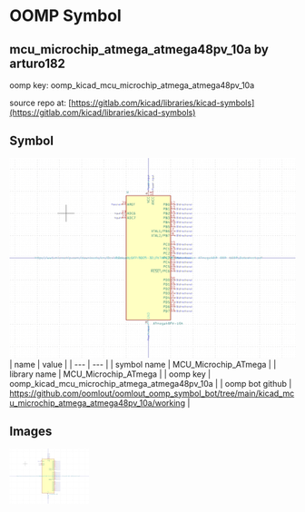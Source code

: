 # OOMP Symbol  
## mcu_microchip_atmega_atmega48pv_10a  by arturo182  
  
oomp key: oomp_kicad_mcu_microchip_atmega_atmega48pv_10a  
  
source repo at: [https://gitlab.com/kicad/libraries/kicad-symbols](https://gitlab.com/kicad/libraries/kicad-symbols)  
## Symbol  
  
[![working.png](working_600.png)](working.png)  
| name | value | 
| --- | --- | 
| symbol name | MCU_Microchip_ATmega | 
| library name | MCU_Microchip_ATmega | 
| oomp key | oomp_kicad_mcu_microchip_atmega_atmega48pv_10a | 
| oomp bot github | https://github.com/oomlout/oomlout_oomp_symbol_bot/tree/main/kicad_mcu_microchip_atmega_atmega48pv_10a/working | 
## Images  
  
[![working.png](working_140.png)](working.png)  
